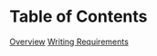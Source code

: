 # Table of Contents
[Overview](https://github.com/SG-Eddin/Technical-Documentation-Best-Practices/blob/main/Overview.md#technical-documentation-overview)
[Writing Requirements](https://github.com/SG-Eddin/Technical-Documentation-Best-Practices/blob/main/Requirements.md#writing-requirements)

